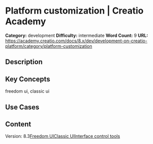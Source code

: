 # Platform customization | Creatio Academy

**Category:** development **Difficulty:** intermediate **Word Count:** 9
**URL:**
https://academy.creatio.com/docs/8.x/dev/development-on-creatio-platform/category/platform-customization

## Description

## Key Concepts

freedom ui, classic ui

## Use Cases

## Content

Version:
8.3[Freedom UI](/docs/8.x/dev/development-on-creatio-platform/freedom-ui-customization)[Classic UI](/docs/8.x/dev/development-on-creatio-platform/category/classic-ui-1)[Interface control tools](/docs/8.x/dev/development-on-creatio-platform/category/interface-control-tools)
